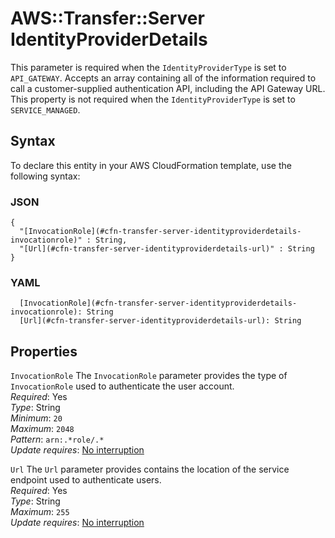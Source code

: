 # AWS::Transfer::Server IdentityProviderDetails<a name="aws-properties-transfer-server-identityproviderdetails"></a>

This parameter is required when the `IdentityProviderType` is set to `API_GATEWAY`\. Accepts an array containing all of the information required to call a customer\-supplied authentication API, including the API Gateway URL\. This property is not required when the `IdentityProviderType` is set to `SERVICE_MANAGED`\.

## Syntax<a name="aws-properties-transfer-server-identityproviderdetails-syntax"></a>

To declare this entity in your AWS CloudFormation template, use the following syntax:

### JSON<a name="aws-properties-transfer-server-identityproviderdetails-syntax.json"></a>

```
{
  "[InvocationRole](#cfn-transfer-server-identityproviderdetails-invocationrole)" : String,
  "[Url](#cfn-transfer-server-identityproviderdetails-url)" : String
}
```

### YAML<a name="aws-properties-transfer-server-identityproviderdetails-syntax.yaml"></a>

```
  [InvocationRole](#cfn-transfer-server-identityproviderdetails-invocationrole): String
  [Url](#cfn-transfer-server-identityproviderdetails-url): String
```

## Properties<a name="aws-properties-transfer-server-identityproviderdetails-properties"></a>

`InvocationRole`  <a name="cfn-transfer-server-identityproviderdetails-invocationrole"></a>
The `InvocationRole` parameter provides the type of `InvocationRole` used to authenticate the user account\.  
*Required*: Yes  
*Type*: String  
*Minimum*: `20`  
*Maximum*: `2048`  
*Pattern*: `arn:.*role/.*`  
*Update requires*: [No interruption](https://docs.aws.amazon.com/AWSCloudFormation/latest/UserGuide/using-cfn-updating-stacks-update-behaviors.html#update-no-interrupt)

`Url`  <a name="cfn-transfer-server-identityproviderdetails-url"></a>
The `Url` parameter provides contains the location of the service endpoint used to authenticate users\.  
*Required*: Yes  
*Type*: String  
*Maximum*: `255`  
*Update requires*: [No interruption](https://docs.aws.amazon.com/AWSCloudFormation/latest/UserGuide/using-cfn-updating-stacks-update-behaviors.html#update-no-interrupt)